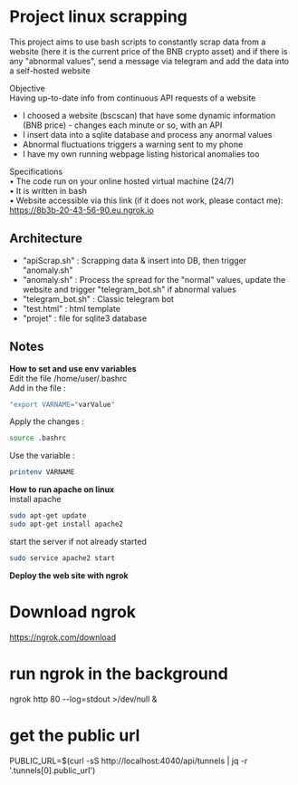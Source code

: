 # Project linux scrapping

This project aims to use bash scripts to constantly scrap data from a website (here it is the current price of the BNB crypto asset)
and if there is any "abnormal values", send a message via telegram and add the data into a self-hosted website 

Objective  
Having up-to-date info from continuous API requests of a website  
  
- I choosed a website (bscscan) that have some dynamic information (BNB price) - changes each
minute or so, with an API  
- I insert data into a sqlite database and process any anormal values  
- Abnormal fluctuations triggers a warning sent to my phone  
- I have my own running webpage listing historical anomalies too  

Specifications  
• The code run on your online hosted virtual machine (24/7)  
• It is written in bash  
• Website accessible via this link (if it does not work, please contact me):  
https://8b3b-20-43-56-90.eu.ngrok.io

## Architecture

- "apiScrap.sh" : Scrapping data & insert into DB, then trigger "anomaly.sh"  
- "anomaly.sh" : Process the spread for the "normal" values, update the website and trigger "telegram_bot.sh" if abnormal values  
- "telegram_bot.sh" : Classic telegram bot  
- "test.html" : html template  
- "projet" : file for sqlite3 database  

## Notes

**How to set and use env variables**  
 Edit the file /home/user/.bashrc  
 Add in the file :  
 ```bash
 "export VARNAME="varValue"  
 ```  
Apply the changes :   
```bash
source .bashrc  
```
Use the variable :
```bash
printenv VARNAME
```
  
**How to run apache on linux**  
install apache  
```bash
sudo apt-get update
sudo apt-get install apache2
```  
start the server if not already started
```bash
sudo service apache2 start
```
  
**Deploy the web site with ngrok**  
  
# Download ngrok

https://ngrok.com/download 

# run ngrok in the background
ngrok http 80 --log=stdout >/dev/null &
# get the public url
PUBLIC_URL=$(curl -sS http://localhost:4040/api/tunnels | jq -r '.tunnels[0].public_url')
